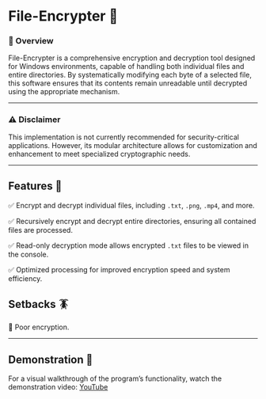 # File-Encrypter 📂

### **🎯 Overview**
File-Encrypter is a comprehensive encryption and decryption tool designed for Windows environments, capable of handling both individual files and entire directories. By systematically modifying each byte of a selected file, this software ensures that its contents remain unreadable until decrypted using the appropriate mechanism.

---

### **⚠️ Disclaimer**
This implementation is not currently recommended for security-critical applications. However, its modular architecture allows for customization and enhancement to meet specialized cryptographic needs.

---

## Features 🔐

✅ Encrypt and decrypt individual files, including `.txt`, `.png`, `.mp4`, and more.

✅ Recursively encrypt and decrypt entire directories, ensuring all contained files are processed.

✅ Read-only decryption mode allows encrypted `.txt` files to be viewed in the console.

✅ Optimized processing for improved encryption speed and system efficiency.

## Setbacks 🪳
📛 Poor encryption.

---

## Demonstration 🎥

For a visual walkthrough of the program’s functionality, watch the demonstration video: [YouTube](https://www.youtube.com/watch?v=X3O1fwBlgvs)

